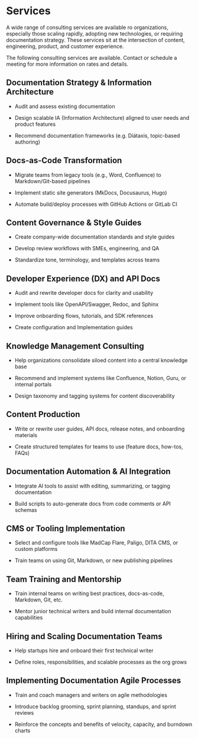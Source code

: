 # Services

A wide range of consulting services are available ro organizations, especially those scaling rapidly, adopting new technologies, or requiring documentation strategy. These services sit at the intersection of content, engineering, product, and customer experience. 

The following consulting services are available. Contact or schedule a meeting for more information on rates and details. 

## Documentation Strategy & Information Architecture

* Audit and assess existing documentation

* Design scalable IA (Information Architecture) aligned to user needs and product features

* Recommend documentation frameworks (e.g. Diátaxis, topic-based authoring)

## Docs-as-Code Transformation

* Migrate teams from legacy tools (e.g., Word, Confluence) to Markdown/Git-based pipelines

* Implement static site generators (MkDocs, Docusaurus, Hugo)

* Automate build/deploy processes with GitHub Actions or GitLab CI

## Content Governance & Style Guides

* Create company-wide documentation standards and style guides

* Develop review workflows with SMEs, engineering, and QA

* Standardize tone, terminology, and templates across teams

## Developer Experience (DX) and API Docs

* Audit and rewrite developer docs for clarity and usability

* Implement tools like OpenAPI/Swagger, Redoc, and Sphinx

* Improve onboarding flows, tutorials, and SDK references

* Create configuration and Implementation guides

## Knowledge Management Consulting

* Help organizations consolidate siloed content into a central knowledge base

* Recommend and implement systems like Confluence, Notion, Guru, or internal portals

* Design taxonomy and tagging systems for content discoverability

## Content Production

* Write or rewrite user guides, API docs, release notes, and onboarding materials

* Create structured templates for teams to use (feature docs, how-tos, FAQs)

## Documentation Automation & AI Integration

* Integrate AI tools to assist with editing, summarizing, or tagging documentation

* Build scripts to auto-generate docs from code comments or API schemas

## CMS or Tooling Implementation

* Select and configure tools like MadCap Flare, Paligo, DITA CMS, or custom platforms

* Train teams on using Git, Markdown, or new publishing pipelines

## Team Training and Mentorship

* Train internal teams on writing best practices, docs-as-code, Markdown, Git, etc.

* Mentor junior technical writers and build internal documentation capabilities

## Hiring and Scaling Documentation Teams

* Help startups hire and onboard their first technical writer

* Define roles, responsibilities, and scalable processes as the org grows

## Implementing Documentation Agile Processes

* Train and coach managers and writers on agile methodologies
  
* Introduce backlog grooming, sprint planning, standups, and sprint reviews
  
* Reinforce the concepts and benefits of velocity, capacity, and burndown charts


